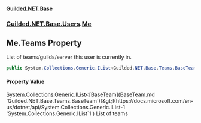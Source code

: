 #### [Guilded.NET.Base](Guilded_NET_Base.md 'Guilded.NET.Base')
### [Guilded.NET.Base.Users](Guilded_NET_Base.md#Guilded_NET_Base_Users 'Guilded.NET.Base.Users').[Me](Me.md 'Guilded.NET.Base.Users.Me')
## Me.Teams Property
List of teams/guilds/server this user is currently in.  
```csharp
public System.Collections.Generic.IList<Guilded.NET.Base.Teams.BaseTeam> Teams { get; set; }
```
#### Property Value
[System.Collections.Generic.IList&lt;](https://docs.microsoft.com/en-us/dotnet/api/System.Collections.Generic.IList-1 'System.Collections.Generic.IList`1')[BaseTeam](BaseTeam.md 'Guilded.NET.Base.Teams.BaseTeam')[&gt;](https://docs.microsoft.com/en-us/dotnet/api/System.Collections.Generic.IList-1 'System.Collections.Generic.IList`1')
List of teams
